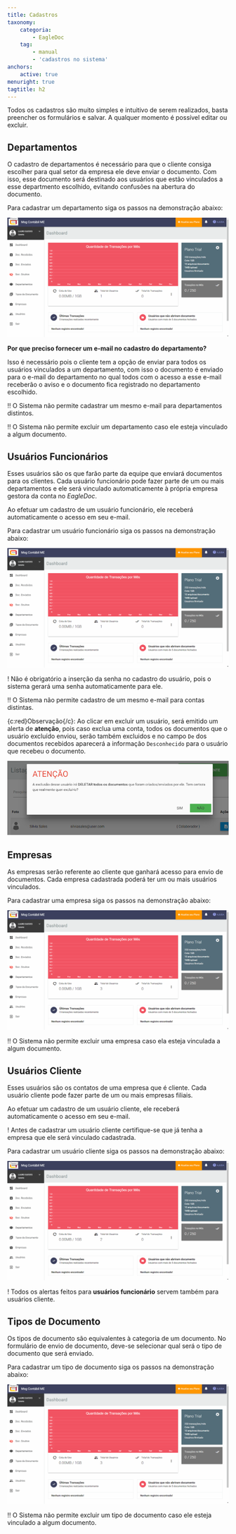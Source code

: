 ```yaml
---
title: Cadastros
taxonomy:
    categoria:
        - EagleDoc
    tag:
        - manual
        - 'cadastros no sistema'
anchors:
    active: true
menuright: true
tagtitle: h2
---
```


Todos os cadastros são muito simples e intuitivo de serem realizados, basta preencher os formulários e salvar. A qualquer momento é possível editar ou excluir.

## Departamentos

O cadastro de departamentos é necessário para que o cliente consiga escolher para qual setor da empresa ele deve enviar o documento. Com isso, esse documento será destinado aos usuários que estão vinculados a esse departmento escolhido, evitando confusões na abertura do documento.

Para cadastrar um departamento siga os passos na demonstração abaixo:

![Cadastro de Departamento](gif-cadastro-departamento.gif "Cadastro de Departamento")

**Por que preciso fornecer um e-mail no cadastro do departamento?**

Isso é necessário pois o cliente tem a opção de enviar para todos os usuários vinculados a um departamento, com isso o documento é enviado para o e-mail do departamento no qual todos com o acesso a esse e-mail receberão o aviso e o documento fica registrado no departamento escolhido.

!! O Sistema não permite cadastrar um mesmo e-mail para departamentos distintos.

!! O Sistema não permite excluir um departamento caso ele esteja vinculado a algum documento.

## Usuários Funcionários

Esses usuários são os que farão parte da equipe que enviará documentos para os clientes. Cada usuário funcionário pode fazer parte de um ou mais departamentos e ele será vinculado automaticamente à própria empresa gestora da conta no _EagleDoc_.

Ao efetuar um cadastro de um usuário funcionário, ele receberá automaticamente o acesso em seu e-mail.

Para cadastrar um usuário funcionário siga os passos na demonstração abaixo:

![Cadastro Usuário Funcionário](gif-cadastro-usuario-funcionario.gif "Cadastro Usuário Funcionário")

! Não é obrigatório a inserção da senha no cadastro do usuário, pois o sistema gerará uma senha automaticamente para ele.

!! O Sistema não permite cadastro de um mesmo e-mail para contas distintas.

{c:red}Observação{/c}: Ao clicar em excluir um usuário, será emitido um alerta de **atenção**, pois caso exclua uma conta, todos os documentos que o usuário excluído enviou, serão também excluidos e no campo `De` dos documentos recebidos aparecerá a informação `Desconhecido` para o usuário que recebeu o documento.

![Alerta de exclusão de usuário](print-alerta-de-esclusao.png "Alerta de exclusão de usuário")

## Empresas

As empresas serão referente ao cliente que ganhará acesso para envio de documentos. Cada empresa cadastrada poderá ter um ou mais usuários vinculados.

Para cadastrar uma empresa siga os passos na demonstração abaixo:

![Cadastro de Empresa](gif-cadastro-de-empresa.gif "Cadastro de Empresa")

!! O Sistema não permite excluir uma empresa caso ela esteja vinculada a algum documento.

## Usuários Cliente

Esses usuários são os contatos de uma empresa que é cliente. Cada usuário cliente pode fazer parte de um ou mais empresas filiais.

Ao efetuar um cadastro de um usuário cliente, ele receberá automaticamente o acesso em seu e-mail.

! Antes de cadastrar um usuário cliente certifique-se que já tenha a empresa que ele será vinculado cadastrada.

Para cadastrar um usuário cliente siga os passos na demonstração abaixo:

![Cadastro Usuário Cliente](gif-cadastro-usuario-cliente.gif "Cadastro Usuário Cliente")

! Todos os alertas feitos para **usuários funcionário** servem também para usuários cliente.

## Tipos de Documento

Os tipos de documento são equivalentes à categoria de um documento. No formulário de envio de documento, deve-se selecionar qual será o tipo de documento que será enviado.

Para cadastrar um tipo de documento siga os passos na demonstração abaixo:

![Cadastro de Tipo de Documento](gif-cadastro-tipo-de-documento.gif "Cadastro de Tipo de Documento")

!! O Sistema não permite excluir um tipo de documento caso ele esteja vinculado a algum documento.
